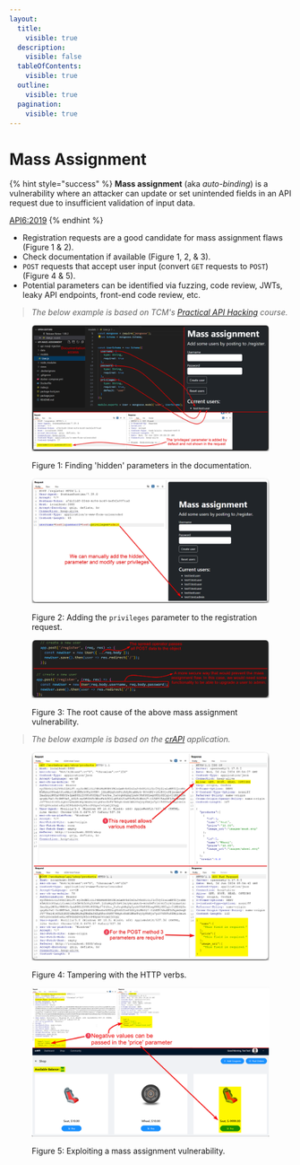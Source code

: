 ```yaml
---
layout:
  title:
    visible: true
  description:
    visible: false
  tableOfContents:
    visible: true
  outline:
    visible: true
  pagination:
    visible: true
---
```


# Mass Assignment

{% hint style="success" %}
**Mass assignment** (aka _auto-binding_) is a vulnerability where an attacker can update or set unintended fields in an API request due to insufficient validation of input data.

[API6:2019](https://owasp.org/API-Security/editions/2019/en/0xa6-mass-assignment/)
{% endhint %}

* Registration requests are a good candidate for mass assignment flaws (Figure 1 & 2).
* Check documentation if available (Figure 1, 2, & 3).
* `POST` requests that accept user input (convert `GET` requests to `POST`) (Figure 4 & 5).
* Potential parameters can be identified via fuzzing, code review, JWTs, leaky API endpoints, front-end code review, etc.

> _The below example is based on TCM's_ [_Practical API Hacking_](https://academy.tcm-sec.com/p/hacking-apis) _course._

<figure><img src="../../../.gitbook/assets/mass_assignment_doc_1.png" alt=""><figcaption><p>Figure 1: Finding 'hidden' parameters in the documentation.</p></figcaption></figure>

<figure><img src="../../../.gitbook/assets/mass_assignment_doc_2.png" alt=""><figcaption><p>Figure 2: Adding the <code>privileges</code> parameter to the registration request.</p></figcaption></figure>

<figure><img src="../../../.gitbook/assets/mass_assignment_doc_3.png" alt=""><figcaption><p>Figure 3: The root cause of the above mass assignment vulnerability.</p></figcaption></figure>

> _The below example is based on the_ [_crAPI_](https://github.com/OWASP/crAPI) _application._

<figure><img src="../../../.gitbook/assets/mass_assignment_crapi_1.png" alt=""><figcaption><p>Figure 4: Tampering with the HTTP verbs.</p></figcaption></figure>

<figure><img src="../../../.gitbook/assets/mass_assignment_crapi_2.png" alt=""><figcaption><p>Figure 5: Exploiting a mass assignment vulnerability.</p></figcaption></figure>
